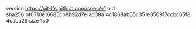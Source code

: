 version https://git-lfs.github.com/spec/v1
oid sha256:bf0710e16685cb8b92d7e1ad38a14c1868ab05c351e350917ccbc65f84caba29
size 150

